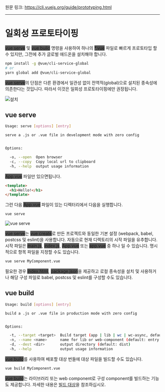 원문 링크: <https://cli.vuejs.org/guide/prototyping.html>

---

# 일회성 프로토타이핑

<span style="background-color: #555;">vue serve</span> 및 <span style="background-color: #555;">vue build</span> 명령을 사용하여 하나의 <span style="background-color: #555;">\*.vue</span> 파일로 빠르게 프로토타입 할 수 있지만, 그전에 추가 글로벌 애드온을 설치해야 합니다.

```sh
npm install -g @vue/cli-service-global
# or
yarn global add @vue/cli-service-global
```

<span style="background-color: #555;">vue serve</span>의 단점은 다른 환경에서 일관성 없이 전역적(global)으로 설치된 종속성에 의존한다는 것입니다. 따라서 이것은 일회성 프로토타이핑에만 권장됩니다.

![설치](https://i.imgur.com/vk34M0f.gif)

## vue serve

```sh
Usage: serve [options] [entry]

serve a .js or .vue file in development mode with zero config


Options:

  -o, --open  Open browser
  -c, --copy  Copy local url to clipboard
  -h, --help  output usage information
```

<span style="background-color: #555;">App.vue</span> 파일만 있으면됩니다.

```html
<template>
  <h1>Hello!</h1>
</template>
```

그런 다음 <span style="background-color: #555;">App.vue</span> 파일이 있는 디렉터리에서 다음을 실행합니다.

```sh
vue serve
```

![vue serve](https://i.imgur.com/mw9Gsns.gif)

<span style="background-color: #555;">vue serve</span>는 <span style="background-color: #555;">vue create</span>로 만든 프로젝트와 동일한 기본 설정 (webpack, babel, postcss 및 eslint)을 사용합니다.
자동으로 현재 디렉토리의 시작 파일을 유추합니다. 시작 파일은 <span style="background-color: #555;">main.js</span>, <span style="background-color: #555;">index.js</span>, <span style="background-color: #555;">App.vue</span> 또는 <span style="background-color: #555;">app.vue</span> 중 하나 일 수 있습니다. 명시적으로 항목 파일을 지정할 수도 있습니다.

```sh
vue serve MyComponent.vue
```

필요한 경우 <span style="background-color: #555;">index.html</span>, <span style="background-color: #555;">package.json</span>을 제공하고 로컬 종속성을 설치 및 사용하거나 해당 구성 파일로 babel, postcss 및 eslint를 구성할 수도 있습니다.

## vue build

```sh
Usage: build [options] [entry]

build a .js or .vue file in production mode with zero config


Options:

  -t, --target <target>  Build target (app | lib | wc | wc-async, default: app)
  -n, --name <name>      name for lib or web-component (default: entry filename)
  -d, --dest <dir>       output directory (default: dist)
  -h, --help             output usage information
```

<span style="background-color: #555;">vue build</span>를 사용하여 배포할 대상 번들에 대상 파일을 빌드할 수도 있습니다.

```sh
vue build MyComponent.vue
```

<span style="background-color: #555;">vue build</span>는 라이브러리 또는 web component로 구성 component를 빌드하는 기능도 제공합니다. 자세한 내용은 [빌드 대상](https://cli.vuejs.org/guide/build-targets.html)을 참조하십시오.
